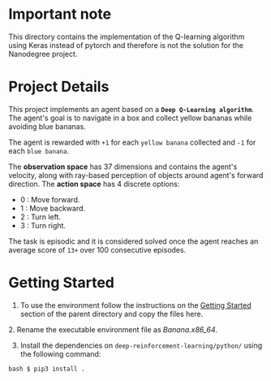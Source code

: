 # Important note

This directory contains the implementation of the Q-learning algorithm using Keras instead of pytorch and therefore is not the solution for the Nanodegree project.

# Project Details

This project implements an agent based on a **`Deep Q-Learning algorithm`**. The agent's goal is to navigate in a box and collect yellow bananas while avoiding blue bananas.

The agent is rewarded with `+1` for each `yellow banana` collected and `-1` for each `blue banana`. 

The **observation space** has 37 dimensions and contains the agent's velocity, along with ray-based perception of objects around agent's forward direction. The **action space** has 4 discrete options:

- 0 : Move forward.
- 1 : Move backward.
- 2 : Turn left.
- 3 : Turn right.

The task is episodic and it is considered solved once the agent reaches an average score of `13+` over 100 consecutive episodes.


# Getting Started

1. To use the environment follow the instructions on the [Getting Started](https://github.com/guilhermessc/deep-reinforcement-learning/blob/master/p1_navigation/README.md "Parent directory README") section of the parent directory and copy the files here.

[//]: # (TODO: Improve this set up)
2. Rename the executable environment file as _Banana.x86_64_.

3. Install the dependencies on `deep-reinforcement-learning/python/` using the following command:

``bash
$ pip3 install .
``

